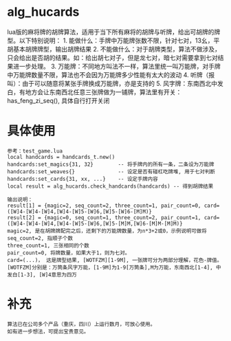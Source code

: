 # alg_hucards

lua版的麻将牌的胡牌算法，适用于当下所有麻将的胡牌与听牌，给出可胡牌的牌型。以下特别说明：
    1. 能做什么：手牌中万能牌张数不限，针对七对，13幺，平胡基本胡牌牌型，输出胡牌结果
    2. 不能做什么：对于胡牌类型，算法不做涉及，只会给出是否胡的结果。如：给出胡七对子，但是龙七对，暗七对需要拿到七对结果进一步处理。
    3. 万能牌：不同地方叫法不一样，算法里统一叫万能牌，对手牌中万能牌数量不限，算法也不会因为万能牌多少性能有太大的波动
    4. 听牌（报叫）：由于可以随意将某张手牌换成万能牌，亦是支持的
    5. 风字牌：东南西北中发白，有地方会让东南西北任意三张牌做为一铺牌，算法里有开关：has_feng_zi_seq(), 具体自行打开关闭

# 具体使用
    参考：test_game.lua
    local handcards = handcards_t.new()     
    handcards:set_magics{31, 32}        -- 将手牌内的所有一条，二条设为万能牌
    handcards:set_weaves{}              -- 设定是否有碰杠吃牌堆, 用于七对判断
    handcards:set_cards{31, xx, ...}    -- 设定手牌内容 
    local result = alg_hucards.check_handcards(handcards) -- 得到胡牌结果     

    输出说明：
    result[1] = {magic=2, seq_count=2, three_count=1, pair_count=0, card=([W]4-[W]4-[W]4,[W]4-[W]5-[W]6,[W]5-[W]6-[M]M)}
    result[2] = {magic=0, seq_count=1, three_count=2, pair_count=1, card=([W]4-[W]4-[W]4,[W]4-[W]5-[W]6,[W]5-[M]M,[W]6-[M]M-[M]M)}
    magic=2, 是在胡牌牌配完之后，还剩下的万能牌数量，为n*3+2或0，示例说明可做将
    seq_count=2, 指顺子个数
    three_count=1, 三张相同的个数
    pair_count=0, 将牌数量，如果大于1，则为七对。
    card=(...)， 这是牌型结果, [WOTFZM][1-9M], 一张牌可分为两部分理解，花色-牌值。[WOTFZM]分别是：万筒条风字万能，[1-9M]为1-9[万筒条],M为万能，东南西北[1-4], 中发白[1-3], [W]4意思为四万

# 补充
    算法已在公司多个产品（重庆，四川）上运行数月，可放心使用。
    如有进一步想法，可提出宝贵意见。


